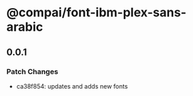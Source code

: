 # @compai/font-ibm-plex-sans-arabic

## 0.0.1
### Patch Changes

- ca38f854: updates and adds new fonts
